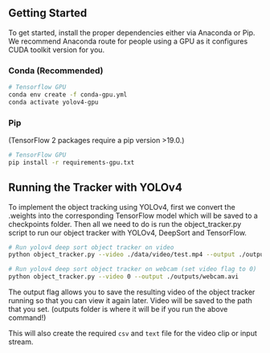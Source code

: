 ## Getting Started
To get started, install the proper dependencies either via Anaconda or Pip. We recommend Anaconda route for people using a GPU as it configures CUDA toolkit version for you.

### Conda (Recommended)

```bash
# Tensorflow GPU
conda env create -f conda-gpu.yml
conda activate yolov4-gpu
```

### Pip
(TensorFlow 2 packages require a pip version >19.0.)
```bash
# TensorFlow GPU
pip install -r requirements-gpu.txt
```
## Running the Tracker with YOLOv4
To implement the object tracking using YOLOv4, first we convert the .weights into the corresponding TensorFlow model which will be saved to a checkpoints folder. Then all we need to do is run the object_tracker.py script to run our object tracker with YOLOv4, DeepSort and TensorFlow.
```bash
# Run yolov4 deep sort object tracker on video
python object_tracker.py --video ./data/video/test.mp4 --output ./outputs/demo.avi

# Run yolov4 deep sort object tracker on webcam (set video flag to 0)
python object_tracker.py --video 0 --output ./outputs/webcam.avi
```
The output flag allows you to save the resulting video of the object tracker running so that you can view it again later. Video will be saved to the path that you set. (outputs folder is where it will be if you run the above command!)

This will also create the required `csv` and `text` file for the video clip or input stream.
